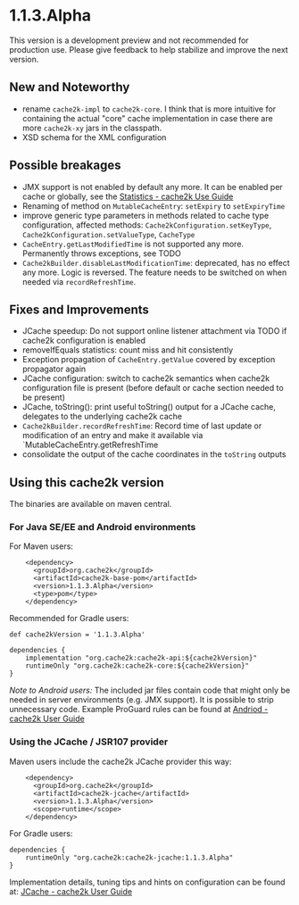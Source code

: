 # 1.1.3.Alpha

This version is a development preview and not recommended for production use. Please give feedback to help
stabilize and improve the next version.

## New and Noteworthy

- rename `cache2k-impl` to `cache2k-core`. I think that is more intuitive for containing the 
  actual "core" cache implementation in case there are more `cache2k-xy` jars in the classpath. 
- XSD schema for the XML configuration  
  
## Possible breakages

- JMX support is not enabled by default any more. It can be enabled per cache or globally, see the [Statistics - cache2k Use Guide](https://cache2k.org/docs/latest/user-guide.html#statistics)
- Renaming of method on `MutableCacheEntry`: `setExpiry` to `setExpiryTime`
- improve generic type parameters in methods related to cache type configuration, affected methods:
  `Cache2kConfiguration.setKeyType`, `Cache2kConfiguration.setValueType`, `CacheType`
- `CacheEntry.getLastModifiedTime` is not supported any more. Permanently throws exceptions, see TODO  
- `Cache2kBuilder.disableLastModificationTime`: deprecated, has no effect any more. 
  Logic is reversed. The feature needs to be switched on when needed via `recordRefreshTime`. 
  
## Fixes and Improvements

- JCache speedup: Do not support online listener attachment via TODO if cache2k configuration is enabled
- removeIfEquals statistics: count miss and hit consistently
- Exception propagation of `CacheEntry.getValue` covered by exception propagator again
- JCache configuration: switch to cache2k semantics when cache2k configuration file is present 
  (before default or cache section needed to be present)
- JCache, toString(): print useful toString() output for a JCache cache, delegates to the underlying cache2k cache 
- `Cache2kBuilder.recordRefreshTime`: Record time of last update or modification of an entry and make it
  available via `MutableCacheEntry.getRefreshTime  
- consolidate the output of the cache coordinates in the `toString` outputs
  
  
## Using this cache2k version

The binaries are available on maven central.

### For Java SE/EE and Android environments

For Maven users:

````
    <dependency>
      <groupId>org.cache2k</groupId>
      <artifactId>cache2k-base-pom</artifactId>
      <version>1.1.3.Alpha</version>
      <type>pom</type>
    </dependency>
````

Recommended for Gradle users:

````
def cache2kVersion = '1.1.3.Alpha'

dependencies {
    implementation "org.cache2k:cache2k-api:${cache2kVersion}"
    runtimeOnly "org.cache2k:cache2k-core:${cache2kVersion}"
}
````

_Note to Android users:_ The included jar files contain code that might only be needed in server environments (e.g. JMX support).
It is possible to strip unnecessary code. Example ProGuard rules can be found at [Andriod - cache2k User Guide](https://cache2k.org/docs/latest/user-guide.html#android)

### Using the JCache / JSR107 provider

Maven users include the cache2k JCache provider this way:

````
    <dependency>
      <groupId>org.cache2k</groupId>
      <artifactId>cache2k-jcache</artifactId>
      <version>1.1.3.Alpha</version>
      <scope>runtime</scope>
    </dependency>
````

For Gradle users:

````
dependencies {
    runtimeOnly "org.cache2k:cache2k-jcache:1.1.3.Alpha"
}
````

Implementation details, tuning tips and hints on configuration can be found at: [JCache - cache2k User Guide](https://cache2k.org/docs/latest/user-guide.html#jcache)
